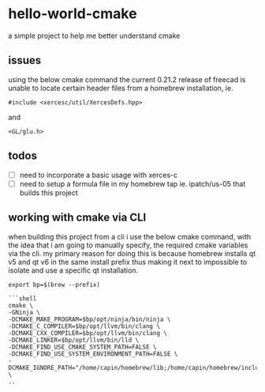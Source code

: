# hello-world-cmake

a simple project to help me better understand cmake

## issues

<a id="issues"></a>

using the below cmake command the current 0.21.2 release of freecad is unable to locate certain header files from a homebrew installation, ie.

```
#include <xercesc/util/XercesDefs.hpp>
```

and

```
<GL/glu.h>
```

## todos

<a id="todos"></a>

- [ ] need to incorporate a basic usage with xerces-c
- [ ] need to setup a formula file in my homebrew tap ie. ipatch/us-05 that builds this project

## working with cmake via CLI

when building this project from a cli i use the below cmake command, with the idea that i am going to manually specify, the required cmake variables via the cli. my primary reason for doing this is because homebrew installs qt v5 and qt v6 in the same install prefix thus making it next to impossible to isolate and use a specific qt installation. 

```
export bp=$(brew --prefix)

```shell
cmake \
-GNinja \
-DCMAKE_MAKE_PROGRAM=$bp/opt/ninja/bin/ninja \
-DCMAKE_C_COMPILER=$bp/opt/llvm/bin/clang \
-DCMAKE_CXX_COMPILER=$bp/opt/llvm/bin/clang \
-DCMAKE_LINKER=$bp/opt/llvm/bin/lld \
-DCMAKE_FIND_USE_CMAKE_SYSTEM_PATH=FALSE \
-DCMAKE_FIND_USE_SYSTEM_ENVIRONMENT_PATH=FALSE \
-DCMAKE_IGNORE_PATH="/home/capin/homebrew/lib;/home/capin/homebrew/include/QtCore;/home/capin/homebrew/Cellar/qt;" \
..
```
